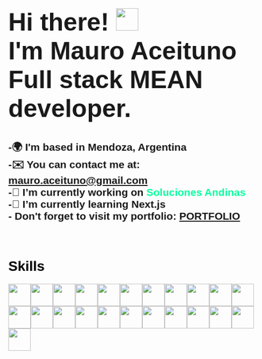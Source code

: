<img
  src="[https://raw.githubusercontent.com/ghosharnab00/ghosharnab00/output/github-contribution-grid-snake.svg](https://raw.githubusercontent.com/Sutil/Sutil/2b2fad3bf54522bb30c8c170591fc68ff51b69e6/github-contribution-grid-snake2.svg)"
  alt=""
/>
<h1
  style="
    font-family: 'Franklin Gothic Medium', 'Arial Narrow', Arial, sans-serif;
    font-size: 50px;
  "
>
  Hi there!
  <img
    style="height: 45px"
    src="https://user-images.githubusercontent.com/39513876/112366216-8cfe7400-8cfe-11eb-8116-7d3dbae20e97.gif"
    alt=""
  />
  <br />
  I'm Mauro Aceituno <br />
  Full stack MEAN developer.
</h1>
<h2
  style="
    font-family: 'Franklin Gothic Medium', 'Arial Narrow', Arial, sans-serif;
  "
>
  -🌍 I'm based in Mendoza, Argentina <br />
  -✉️ You can contact me at:
  <a href="mailto:mauro.aceituno@gmail.com">mauro.aceituno@gmail.com</a><br />
  -🔭 I’m currently working on <b style="color: rgb(0, 255, 157)">Soluciones Andinas</b> <br />
  -🌱 I’m currently learning Next.js <br />
  - Don't forget to visit my portfolio:
  <a target="_blank" href="https://portfolio-mauro-aceituno.vercel.app/"
    >PORTFOLIO</a
  >
</h2>
<br />

<h1
  style="
    color: black;
    text-shadow: 1px 2px 1px whitesmoke;
    font-family: 'Franklin Gothic Medium', 'Arial Narrow', Arial, sans-serif;
  "
>
  Skills
</h1>
<div style="display: inline">
  <img
    style="height: 45px; width: 45px"
    src="https://user-images.githubusercontent.com/25181517/183890595-779a7e64-3f43-4634-bad2-eceef4e80268.png"
    alt=""
  /><img
    style="height: 45px; width: 45px"
    src="https://user-images.githubusercontent.com/25181517/117201156-9a724800-adec-11eb-9a9d-3cd0f67da4bc.png"
    alt=""
  /><img
    style="height: 45px; width: 45px"
    src="https://user-images.githubusercontent.com/25181517/117447155-6a868a00-af3d-11eb-9cfe-245df15c9f3f.png"
    alt=""
  /><img
    style="height: 45px; width: 45px"
    src="https://user-images.githubusercontent.com/25181517/192158954-f88b5814-d510-4564-b285-dff7d6400dad.png"
    alt=""
  /><img
    style="height: 45px; width: 45px"
    src="https://user-images.githubusercontent.com/25181517/183897015-94a058a6-b86e-4e42-a37f-bf92061753e5.png"
    alt=""
  /><img
    style="height: 45px; width: 45px"
    src="https://user-images.githubusercontent.com/25181517/183898674-75a4a1b1-f960-4ea9-abcb-637170a00a75.png"
    alt=""
  /><img
    style="height: 45px; width: 45px"
    src="https://user-images.githubusercontent.com/25181517/183898054-b3d693d4-dafb-4808-a509-bab54cf5de34.png"
    alt=""
  /><img
    style="height: 45px; width: 45px"
    src="https://user-images.githubusercontent.com/25181517/183859966-a3462d8d-1bc7-4880-b353-e2cbed900ed6.png"
    alt=""
  /><img
    style="height: 45px; width: 45px"
    src="https://user-images.githubusercontent.com/25181517/183568594-85e280a7-0d7e-4d1a-9028-c8c2209e073c.png"
    alt=""
  /><img
    style="height: 45px; width: 45px"
    src="https://user-images.githubusercontent.com/25181517/182884177-d48a8579-2cd0-447a-b9a6-ffc7cb02560e.png"
    alt=""
  /><img
    style="height: 45px; width: 45px"
    src="https://user-images.githubusercontent.com/25181517/183890598-19a0ac2d-e88a-4005-a8df-1ee36782fde1.png"
    alt=""
  /><img
    style="height: 45px; width: 45px"
    src="https://user-images.githubusercontent.com/25181517/121401671-49102800-c959-11eb-9f6f-74d49a5e1774.png"
    alt=""
  /><img
    style="height: 45px; width: 45px"
    src="https://user-images.githubusercontent.com/25181517/183049794-a3dfaddd-22ee-4ffe-b0b4-549ccd4879f9.png"
    alt=""
  /><img
    style="height: 45px; width: 45px"
    src="https://user-images.githubusercontent.com/25181517/187955008-981340e6-b4cc-441b-80cf-7a5e94d29e7e.png"
    alt=""
  /><img
    style="height: 45px; width: 45px"
    src="https://user-images.githubusercontent.com/25181517/187070862-03888f18-2e63-4332-95fb-3ba4f2708e59.png"
    alt=""
  /><img
    style="height: 45px; width: 45px"
    src="https://user-images.githubusercontent.com/25181517/192107858-fe19f043-c502-4009-8c47-476fc89718ad.png"
    alt=""
  /><img
    style="height: 45px; width: 45px"
    src="https://user-images.githubusercontent.com/25181517/192108891-d86b6220-e232-423a-bf5f-90903e6887c3.png"
    alt=""
  /><img
    style="height: 45px; width: 45px"
    src="https://user-images.githubusercontent.com/25181517/192109061-e138ca71-337c-4019-8d42-4792fdaa7128.png"
    alt=""
  /><img
    style="height: 45px; width: 45px"
    src="https://user-images.githubusercontent.com/25181517/183912952-83784e94-629d-4c34-a961-ae2ae795b662.png"
    alt=""
  /><img
    style="height: 45px; width: 45px"
    src="https://user-images.githubusercontent.com/25181517/192158956-48192682-23d5-4bfc-9dfb-6511ade346bc.png"
    alt=""
  /><img
    style="height: 45px; width: 45px"
    src="https://user-images.githubusercontent.com/25181517/189716855-2c69ca7a-5149-4647-936d-780610911353.png"
    alt=""
  /><img
    style="height: 45px; width: 45px"
    src="https://user-images.githubusercontent.com/25181517/189715289-df3ee512-6eca-463f-a0f4-c10d94a06b2f.png"
    alt=""
  /><img
    style="height: 45px; width: 45px"
    src="https://user-images.githubusercontent.com/25181517/183896128-ec99105a-ec1a-4d85-b08b-1aa1620b2046.png"
    alt=""
  />
</div>
